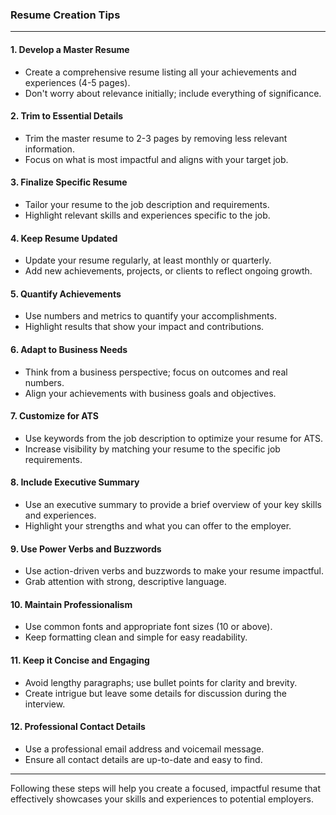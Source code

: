 ### Resume Creation Tips

---

#### 1. Develop a Master Resume

- Create a comprehensive resume listing all your achievements and experiences (4-5 pages).
- Don't worry about relevance initially; include everything of significance.

#### 2. Trim to Essential Details

- Trim the master resume to 2-3 pages by removing less relevant information.
- Focus on what is most impactful and aligns with your target job.

#### 3. Finalize Specific Resume

- Tailor your resume to the job description and requirements.
- Highlight relevant skills and experiences specific to the job.

#### 4. Keep Resume Updated

- Update your resume regularly, at least monthly or quarterly.
- Add new achievements, projects, or clients to reflect ongoing growth.

#### 5. Quantify Achievements

- Use numbers and metrics to quantify your accomplishments.
- Highlight results that show your impact and contributions.

#### 6. Adapt to Business Needs

- Think from a business perspective; focus on outcomes and real numbers.
- Align your achievements with business goals and objectives.

#### 7. Customize for ATS

- Use keywords from the job description to optimize your resume for ATS.
- Increase visibility by matching your resume to the specific job requirements.

#### 8. Include Executive Summary

- Use an executive summary to provide a brief overview of your key skills and experiences.
- Highlight your strengths and what you can offer to the employer.

#### 9. Use Power Verbs and Buzzwords

- Use action-driven verbs and buzzwords to make your resume impactful.
- Grab attention with strong, descriptive language.

#### 10. Maintain Professionalism

- Use common fonts and appropriate font sizes (10 or above).
- Keep formatting clean and simple for easy readability.

#### 11. Keep it Concise and Engaging

- Avoid lengthy paragraphs; use bullet points for clarity and brevity.
- Create intrigue but leave some details for discussion during the interview.

#### 12. Professional Contact Details

- Use a professional email address and voicemail message.
- Ensure all contact details are up-to-date and easy to find.

---

Following these steps will help you create a focused, impactful resume that effectively showcases your skills and experiences to potential employers.
